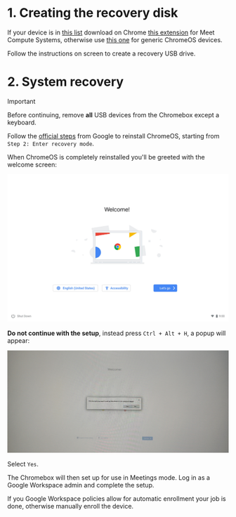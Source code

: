# 1. Creating the recovery disk

If your device is in [this list](../meetHardwareDevices.md) download on Chrome [this extension](https://chrome.google.com/webstore/detail/meet-compute-system-recov/odkacekibiibhidpiopcmgbgebkeoced) for Meet Compute Systems, otherwise use [this one](https://chrome.google.com/webstore/detail/chromebook-recovery-utili/pocpnlppkickgojjlmhdmidojbmbodfm) for generic ChromeOS devices.

Follow the instructions on screen to create a recovery USB drive.

# 2. System recovery

> [!IMPORTANT]
> Before continuing, remove **all** USB devices from the Chromebox except a keyboard.

Follow the [official steps](https://support.google.com/a/answer/10562922?hl=en#zippy=%2Cstep-enter-recovery-mode) from Google to reinstall ChromeOS, starting from `Step 2: Enter recovery mode`.

When ChromeOS is completely reinstalled you'll be greeted with the welcome screen:

![welcome screen](../images/welcome.jpg)

**Do not continue with the setup**, instead press `Ctrl + Alt + H`, a popup will appear:

![meet mode popup](../images/meet_mode.jpg)

Select `Yes`.

The Chromebox will then set up for use in Meetings mode. Log in as a Google Workspace admin and complete the setup.

If you Google Workspace policies allow for automatic enrollment your job is done, otherwise manually enroll the device.